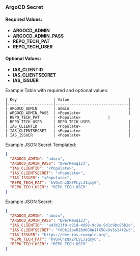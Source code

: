 ### ArgoCD Secret
#### Required Values:
- **ARGOCD_ADMIN**
- **ARGOCD_ADMIN_PASS**
- **REPO_TECH_PAT**
- **REPO_TECH_USER**

#### Optional Values:
- **IAS_CLIENTID**
- **IAS_CLIENTSECRET**
- **IAS_ISSUER**

Example Table with required and optional values:

```
| Key                | Value                          |
|--------------------|--------------------------------|
| ARGOCD_ADMIN       | admin                          |
| ARGOCD_ADMIN_PASS  | <Populate>                     |
| REPO_TECH_PAT      | <Populate>            |
| REPO_TECH_USER     | REPO_TECH_USER                 |
| IAS_CLIENTID       | <Populate>                     |
| IAS_CLIENTSECRET   | <Populate>                     |
| IAS_ISSUER         | <Populate>                     |
```

Example JSON Secret Templated:
```json
{
  "ARGOCD_ADMIN": "admin",
  "ARGOCD_ADMIN_PASS": "QwerRewq123",
  "IAS_CLIENTID": "<Populate>",
  "IAS_CLIENTSECRET": "<Populate>",
  "IAS_ISSUER": "<Populate>",
  "REPO_TECH_PAT": "kVGvCnzQXZPLyLJ1qsy6",
  "REPO_TECH_USER": "REPO_TECH_USER"
}
```

Example JSON Secret:
```json
{
  "ARGOCD_ADMIN": "admin",
  "ARGOCD_ADMIN_PASS": "QwerRewq123",
  "IAS_CLIENTID": "a43b21f0-c91d-4d58-9c8e-9d1c9bc85b2d",
  "IAS_CLIENTSECRET": "YdDk1JpwR2Bd6GhW1lX5O=9s5sI4f2w3",
  "IAS_ISSUER": "https://dev.ias.example.org",
  "REPO_TECH_PAT": "kVGvCnzQXZPLyLJ1qsy6",
  "REPO_TECH_USER": "REPO_TECH_USER"
}
```